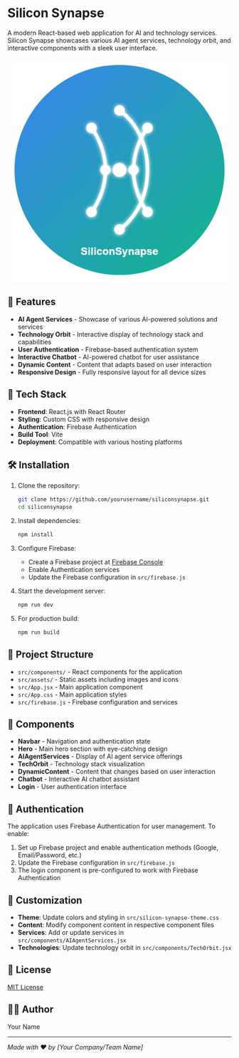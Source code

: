 # Silicon Synapse

A modern React-based web application for AI and technology services. Silicon Synapse showcases various AI agent services, technology orbit, and interactive components with a sleek user interface.

![Silicon Synapse Logo](src/assets/logo.png)

## 🚀 Features

- **AI Agent Services** - Showcase of various AI-powered solutions and services
- **Technology Orbit** - Interactive display of technology stack and capabilities
- **User Authentication** - Firebase-based authentication system
- **Interactive Chatbot** - AI-powered chatbot for user assistance
- **Dynamic Content** - Content that adapts based on user interaction
- **Responsive Design** - Fully responsive layout for all device sizes

## 🔧 Tech Stack

- **Frontend**: React.js with React Router
- **Styling**: Custom CSS with responsive design
- **Authentication**: Firebase Authentication
- **Build Tool**: Vite
- **Deployment**: Compatible with various hosting platforms

## 🛠️ Installation

1. Clone the repository:
   ```bash
   git clone https://github.com/yourusername/siliconsynapse.git
   cd siliconsynapse
   ```

2. Install dependencies:
   ```bash
   npm install
   ```

3. Configure Firebase:
   - Create a Firebase project at [Firebase Console](https://console.firebase.google.com/)
   - Enable Authentication services
   - Update the Firebase configuration in `src/firebase.js`

4. Start the development server:
   ```bash
   npm run dev
   ```

5. For production build:
   ```bash
   npm run build
   ```

## 📁 Project Structure

- `src/components/` - React components for the application
- `src/assets/` - Static assets including images and icons
- `src/App.jsx` - Main application component
- `src/App.css` - Main application styles
- `src/firebase.js` - Firebase configuration and services

## 🧩 Components

- **Navbar** - Navigation and authentication state
- **Hero** - Main hero section with eye-catching design
- **AIAgentServices** - Display of AI agent service offerings
- **TechOrbit** - Technology stack visualization
- **DynamicContent** - Content that changes based on user interaction
- **Chatbot** - Interactive AI chatbot assistant
- **Login** - User authentication interface

## 🔐 Authentication

The application uses Firebase Authentication for user management. To enable:

1. Set up Firebase project and enable authentication methods (Google, Email/Password, etc.)
2. Update the Firebase configuration in `src/firebase.js`
3. The login component is pre-configured to work with Firebase Authentication

## 🎨 Customization

- **Theme**: Update colors and styling in `src/silicon-synapse-theme.css`
- **Content**: Modify component content in respective component files
- **Services**: Add or update services in `src/components/AIAgentServices.jsx`
- **Technologies**: Update technology orbit in `src/components/TechOrbit.jsx`

## 📝 License

[MIT License](LICENSE)

## 👨‍💻 Author

Your Name

---

*Made with ❤️ by [Your Company/Team Name]*